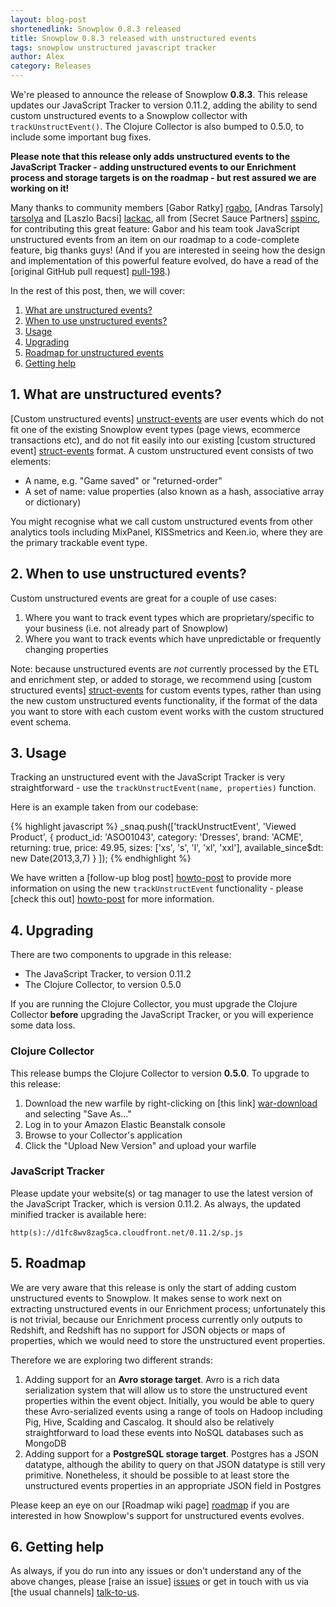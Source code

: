 ```yaml
---
layout: blog-post
shortenedlink: Snowplow 0.8.3 released
title: Snowplow 0.8.3 released with unstructured events
tags: snowplow unstructured javascript tracker
author: Alex
category: Releases
---
```


We're pleased to announce the release of Snowplow **0.8.3**. This release updates our JavaScript Tracker to version 0.11.2, adding the ability to send custom unstructured events to a Snowplow collector with `trackUnstructEvent()`. The Clojure Collector is also bumped to 0.5.0, to include some important bug fixes.

**Please note that this release only adds unstructured events to the JavaScript Tracker - adding unstructured events to our Enrichment process and storage targets is on the roadmap - but rest assured we are working on it!**

Many thanks to community members [Gabor Ratky] [rgabo], [Andras Tarsoly] [tarsolya] and [Laszlo Bacsi] [lackac], all from [Secret Sauce Partners] [sspinc], for contributing this great feature: Gabor and his team took JavaScript unstructured events from an item on our roadmap to a code-complete feature, big thanks guys! (And if you are interested in seeing how the design and implementation of this powerful feature evolved, do have a read of the [original GitHub pull request] [pull-198].)

In the rest of this post, then, we will cover:

1. [What are unstructured events?](/blog/2013/05/14/snowplow-0.8.3-released-with-unstructured-events/#definition)
2. [When to use unstructured events?](/blog/2013/05/14/snowplow-0.8.3-released-with-unstructured-events/#when)
3. [Usage](/blog/2013/05/14/snowplow-0.8.3-released-with-unstructured-events/#usage)
4. [Upgrading](/blog/2013/05/14/snowplow-0.8.3-released-with-unstructured-events/#upgrading)
5. [Roadmap for unstructured events](/blog/2013/05/14/snowplow-0.8.3-released-with-unstructured-events/#roadmap)
6. [Getting help](/blog/2013/05/14/snowplow-0.8.3-released-with-unstructured-events/#help)

<!--more-->

<h2><a name="definition">1. What are unstructured events?</a></h2>

[Custom unstructured events] [unstruct-events] are user events which do not fit one of the existing Snowplow event types (page views, ecommerce transactions etc), and do not fit easily into our existing [custom structured event] [struct-events] format. A custom unstructured event consists of two elements:

* A name, e.g. "Game saved" or "returned-order"
* A set of name: value properties (also known as a hash, associative array or dictionary)

You might recognise what we call custom unstructured events from other analytics tools including MixPanel, KISSmetrics and Keen.io, where they are the primary trackable event type.

<h2><a name="when">2. When to use unstructured events?</a></h2>

Custom unstructured events are great for a couple of use cases:

1. Where you want to track event types which are proprietary/specific to your business (i.e. not already part of Snowplow)
2. Where you want to track events which have unpredictable or frequently changing properties

Note: because unstructured events are *not* currently processed by the ETL and enrichment step, or added to storage, we recommend using [custom structured events] [struct-events] for custom events types, rather than using the new custom unstructured events functionality, if the format of the data you want to store with each custom event works with the custom structured event schema.

<h2><a name="usage">3. Usage</a></h2>

Tracking an unstructured event with the JavaScript Tracker is very straightforward - use the `trackUnstructEvent(name, properties)` function.

Here is an example taken from our codebase:

{% highlight javascript %}
_snaq.push(['trackUnstructEvent', 'Viewed Product',
                {
                    product_id: 'ASO01043',
                    category: 'Dresses',
                    brand: 'ACME',
                    returning: true,
                    price: 49.95,
                    sizes: ['xs', 's', 'l', 'xl', 'xxl'],
                    available_since$dt: new Date(2013,3,7)
                }
            ]);
{% endhighlight %}

We have written a [follow-up blog post] [howto-post] to provide more information on using the new `trackUnstructEvent` functionality - please [check this out] [howto-post] for more information.

<h2><a name="upgrading"></a>4. Upgrading</h2>

There are two components to upgrade in this release:

* The JavaScript Tracker, to version 0.11.2
* The Clojure Collector, to version 0.5.0

If you are running the Clojure Collector, you must upgrade the Clojure Collector **before** upgrading the JavaScript Tracker, or you will experience some data loss.

### Clojure Collector

This release bumps the Clojure Collector to version **0.5.0**. To upgrade to this release:

1. Download the new warfile by right-clicking on [this link] [war-download] and selecting "Save As..."
2. Log in to your Amazon Elastic Beanstalk console
3. Browse to your Collector's application
4. Click the "Upload New Version" and upload your warfile

### JavaScript Tracker

Please update your website(s) or tag manager to use the latest version of the JavaScript Tracker, which is version 0.11.2. As always, the updated minified tracker is available here:

    http(s)://d1fc8wv8zag5ca.cloudfront.net/0.11.2/sp.js

<h2><a name="roadmap">5. Roadmap</a></h2>

We are very aware that this release is only the start of adding custom unstructured events to Snowplow. It makes sense to work next on extracting unstructured events in our Enrichment process; unfortunately this is not trivial, because our Enrichment process currently only outputs to Redshift, and Redshift has no support for JSON objects or maps of properties, which we would need to store the unstructured event properties.

Therefore we are exploring two different strands:

1. Adding support for an **Avro storage target**. Avro is a rich data serialization system that will allow us to store the unstructured event properties within the event object. Initially, you would be able to query these Avro-serialized events using a range of tools on Hadoop including Pig, Hive, Scalding and Cascalog. It should also be relatively straightforward to load these events into NoSQL databases such as MongoDB
2. Adding support for a **PostgreSQL storage target**. Postgres has a JSON datatype, although the ability to query on that JSON datatype is still very primitive. Nonetheless, it should be possible to at least store the unstructured events properties in an appropriate JSON field in Postgres

Please keep an eye on our [Roadmap wiki page] [roadmap] if you are interested in how Snowplow's support for unstructured events evolves.

<h2><a name="help">6. Getting help</a></h2>

As always, if you do run into any issues or don't understand any of the above changes, please [raise an issue] [issues] or get in touch with us via [the usual channels] [talk-to-us].

[rgabo]: https://github.com/rgabo
[tarsolya]: https://github.com/tarsolya
[lackac]: https://github.com/lackac
[sspinc]: http://secretsaucepartners.com/
[pull-198]: https://github.com/snowplow/snowplow/pull/198

[struct-events]: https://github.com/snowplow/snowplow/wiki/canonical-event-model#wiki-customstruct
[unstruct-events]: https://github.com/snowplow/snowplow/wiki/canonical-event-model#wiki-customunstruct

[howto-post]: /blog/2013/05/14/snowplow-unstructured-events-guide

[war-download]: http://s3-eu-west-1.amazonaws.com/snowplow-hosted-assets/2-collectors/clojure-collector/clojure-collector-0.5.0-standalone.war

[roadmap]: https://github.com/snowplow/snowplow/wiki/Product-roadmap

[issues]: https://github.com/snowplow/snowplow/issues
[talk-to-us]: https://github.com/snowplow/snowplow/wiki/Talk-to-us